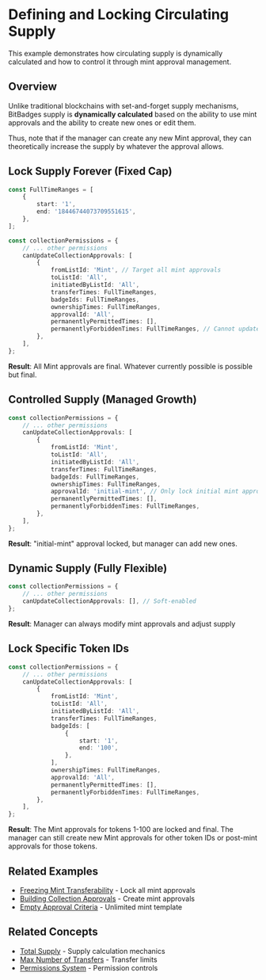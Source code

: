 # Defining and Locking Circulating Supply

This example demonstrates how circulating supply is dynamically calculated and how to control it through mint approval management.

## Overview

Unlike traditional blockchains with set-and-forget supply mechanisms, BitBadges supply is **dynamically calculated** based on the ability to use mint approvals and the ability to create new ones or edit them.

Thus, note that if the manager can create any new Mint approval, they can theoretically increase the supply by whatever the approval allows.

## Lock Supply Forever (Fixed Cap)

```typescript
const FullTimeRanges = [
    {
        start: '1',
        end: '18446744073709551615',
    },
];

const collectionPermissions = {
    // ... other permissions
    canUpdateCollectionApprovals: [
        {
            fromListId: 'Mint', // Target all mint approvals
            toListId: 'All',
            initiatedByListId: 'All',
            transferTimes: FullTimeRanges,
            badgeIds: FullTimeRanges,
            ownershipTimes: FullTimeRanges,
            approvalId: 'All',
            permanentlyPermittedTimes: [],
            permanentlyForbiddenTimes: FullTimeRanges, // Cannot update mint approvals
        },
    ],
};
```

**Result**: All Mint approvals are final. Whatever currently possible is possible but final.

## Controlled Supply (Managed Growth)

```typescript
const collectionPermissions = {
    // ... other permissions
    canUpdateCollectionApprovals: [
        {
            fromListId: 'Mint',
            toListId: 'All',
            initiatedByListId: 'All',
            transferTimes: FullTimeRanges,
            badgeIds: FullTimeRanges,
            ownershipTimes: FullTimeRanges,
            approvalId: 'initial-mint', // Only lock initial mint approval
            permanentlyPermittedTimes: [],
            permanentlyForbiddenTimes: FullTimeRanges,
        },
    ],
};
```

**Result**: "initial-mint" approval locked, but manager can add new ones.

## Dynamic Supply (Fully Flexible)

```typescript
const collectionPermissions = {
    // ... other permissions
    canUpdateCollectionApprovals: [], // Soft-enabled
};
```

**Result**: Manager can always modify mint approvals and adjust supply

## Lock Specific Token IDs

```typescript
const collectionPermissions = {
    // ... other permissions
    canUpdateCollectionApprovals: [
        {
            fromListId: 'Mint',
            toListId: 'All',
            initiatedByListId: 'All',
            transferTimes: FullTimeRanges,
            badgeIds: [
                {
                    start: '1',
                    end: '100',
                },
            ],
            ownershipTimes: FullTimeRanges,
            approvalId: 'All',
            permanentlyPermittedTimes: [],
            permanentlyForbiddenTimes: FullTimeRanges,
        },
    ],
};
```

**Result**: The Mint approvals for tokens 1-100 are locked and final. The manager can still create new Mint approvals for other token IDs or post-mint approvals for those tokens.

## Related Examples

-   [Freezing Mint Transferability](./permissions/freezing-mint-transferability.md) - Lock all mint approvals
-   [Building Collection Approvals](./building-collection-approvals.md) - Create mint approvals
-   [Empty Approval Criteria](./empty-approval-criteria.md) - Unlimited mint template

## Related Concepts

-   [Total Supply](../concepts/total-supply.md) - Supply calculation mechanics
-   [Max Number of Transfers](../concepts/approval-criteria/max-number-of-transfers.md) - Transfer limits
-   [Permissions System](../concepts/permissions/README.md) - Permission controls
